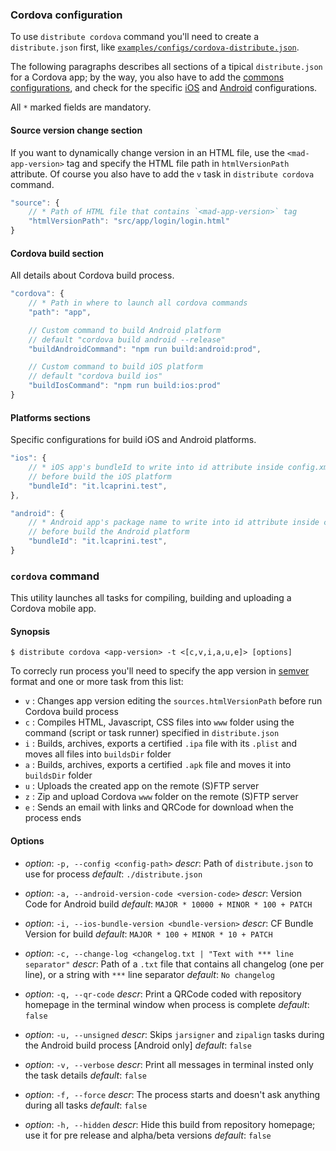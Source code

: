 ### Cordova configuration

To use `distribute cordova` command you'll need to create a `distribute.json` first, like [`examples/configs/cordova-distribute.json`](../examples/configs/cordova-distribute.json).

The following paragraphs describes all sections of a tipical `distribute.json` for a Cordova app; by the way, you also have to add the [commons configurations](./commons-readme.md), and check for the specific [iOS](./ios-readme.md) and [Android](./android-readme.md) configurations.

All `*` marked fields are mandatory.

#### Source version change section

If you want to dynamically change version in an HTML file, use the `<mad-app-version>` tag and specify the HTML file path in `htmlVersionPath` attribute. Of course you also have to add the `v` task in `distribute cordova` command.

```js
"source": {
    // * Path of HTML file that contains `<mad-app-version>` tag
    "htmlVersionPath": "src/app/login/login.html"
}
```

#### Cordova build section

All details about Cordova build process.

```js
"cordova": {
    // * Path in where to launch all cordova commands
    "path": "app",

    // Custom command to build Android platform
    // default "cordova build android --release"
    "buildAndroidCommand": "npm run build:android:prod",

    // Custom command to build iOS platform
    // default "cordova build ios"
    "buildIosCommand": "npm run build:ios:prod"
}
```

#### Platforms sections

Specific configurations for build iOS and Android platforms.

```js
"ios": {
    // * iOS app's bundleId to write into id attribute inside config.xml file,
    // before build the iOS platform
    "bundleId": "it.lcaprini.test",
},

"android": {
    // * Android app's package name to write into id attribute inside config.xml file,
    // before build the Android platform
    "bundleId": "it.lcaprini.test",
}
```

### `cordova` command

This utility launches all tasks for compiling, building and uploading a Cordova mobile app.

#### Synopsis

    $ distribute cordova <app-version> -t <[c,v,i,a,u,e]> [options]

To correcly run process you'll need to specify the app version in [semver](http://semver.org/) format and one or more task from this list:

-   `v` : Changes app version editing the `sources.htmlVersionPath` before run Cordova build process
-   `c` : Compiles HTML, Javascript, CSS files into `www` folder using the command (script or task runner) specified in `distribute.json`
-   `i` : Builds, archives, exports a certified `.ipa` file with its `.plist` and moves all files into `buildsDir` folder
-   `a` : Builds, archives, exports a certified `.apk` file and moves it into `buildsDir` folder
-   `u` : Uploads the created app on the remote (S)FTP server
-   `z` : Zip and upload Cordova `www` folder on the remote (S)FTP server
-   `e` : Sends an email with links and QRCode for download when the process ends

#### Options

-   _option_: `-p, --config <config-path>`
    _descr_: Path of `distribute.json` to use for process
    _default_: `./distribute.json`

*   _option_: `-a, --android-version-code <version-code>`
    _descr_: Version Code for Android build
    _default_: `MAJOR * 10000 + MINOR * 100 + PATCH`

-   _option_: `-i, --ios-bundle-version <bundle-version>`
    _descr_: CF Bundle Version for build
    _default_: `MAJOR * 100 + MINOR * 10 + PATCH`

*   _option_: `-c, --change-log <changelog.txt | "Text with *** line separator"`
    _descr_: Path of a `.txt` file that contains all changelog (one per line), or a string with `***` line separator
    _default_: `No changelog`

-   _option_: `-q, --qr-code`
    _descr_: Print a QRCode coded with repository homepage in the terminal window when process is complete
    _default_: `false`

*   _option_: `-u, --unsigned`
    _descr_: Skips `jarsigner` and `zipalign` tasks during the Android build process [Android only]
    _default_: `false`

-   _option_: `-v, --verbose`
    _descr_: Print all messages in terminal insted only the task details
    _default_: `false`

*   _option_: `-f, --force`
    _descr_: The process starts and doesn't ask anything during all tasks
    _default_: `false`

-   _option_: `-h, --hidden`
    _descr_: Hide this build from repository homepage; use it for pre release and alpha/beta versions
    _default_: `false`
